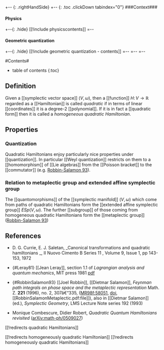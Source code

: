 
+-- {: .rightHandSide}
+-- {: .toc .clickDown tabindex="0"}
###Context###
#### Physics
+--{: .hide}
[[!include physicscontents]]
=--
#### Geometric quantization
+--{: .hide}
[[!include geometric quantization - contents]]
=--
=--
=--


#Contents#
* table of contents
{:toc}

## Definition

Given a [[symplectic vector space]] $(V,\omega)$, then a [[function]] $H \colon V \to \mathbb{R}$ regarded as a [[Hamiltonian]] is called _quadratic_ if in terms of linear [[coordinates]] it is a degree-2 [[polynomial]]. If it is in fact a [[quadratic form]] then it is called a _homogeneous quadratic Hamiltonian_.


## Properties

### Quantization

Quadratic Hamiltonians enjoy particularly nice properties under [[quantization]]. In particular [[Weyl quantization]] restricts on them to a [[homomorphism]] of [[Lie algebras]] from the [[Poisson bracket]] to the [[commutator]] (e.g. [Robbin-Salamon 93](#RobbinSalamon93)).


### Relation to metaplectic group and extended affine symplectic group

The [[quantomorphisms]] of the [[symplectic manifold]] $(V,\omega)$ which come from paths of quadratic Hamiltonians form the [[extended affine symplectic group]] $ESp(V,\omega)$. The further [[subgroup]] of those coming from homogeneous quadratic Hamiltonians form the [[metaplectic group]] ([Robbin-Salamon 93](#RobbinSalamon93))

## References

* D. G. Currie, E. J. Saletan, _Canonical transformations and quadratic hamiltonians
_, II Nuovo Cimento B Series 11 , Volume 9, Issue 1, pp 143-153,  1972

* {#Leray81} [[Jean Leray]], section 1.1 of _Lagrangian analysis and quantum mechanics_, MIT press 1981 [pdf](http://www.maths.ed.ac.uk/~aar/papers/leraybook.pdf)


* {#RobbinSalamon93} [[Joel Robbin]],  [[Dietmar Salamon]], _Feynman path integrals on phase space and the metaplectic representation_  Math. Z. __221__ (1996), no. 2, 307â€“335, ([MR98f:58051](http://www.ams.org/mathscinet-getitem?mr=98f:58051), [doi](http://dx.doi.org/10.1007/BF02622118), [[RobbinSalamonMetaplectic.pdf:file]]), also  in [[Dietmar Salamon]] (ed.), _Symplectic Geometry_, LMS Lecture Note series 192 (1993) 

* Monique Combescure, Didier Robert, _Quadratic Quantum Hamiltonians revisited_ ([arXiv:math-ph/0509027](http://arxiv.org/abs/math-ph/0509027))

[[!redirects quadratic Hamiltonians]]

[[!redirects homogeneously quadratic Hamiltonian]]
[[!redirects homogeneously quadratic Hamiltonians]]
